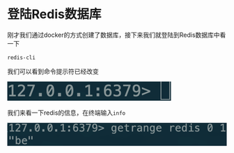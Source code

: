 # 登陆Redis数据库

刚才我们通过docker的方式创建了数据库，接下来我们就登陆到Redis数据库中看一下

```text
redis-cli
```

我们可以看到命令提示符已经改变

![](.gitbook/assets/image%20%287%29.png)

我们来看一下redis的信息，在终端输入`info`

![](.gitbook/assets/image%20%2825%29.png)

